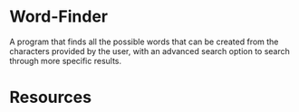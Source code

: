 # Word-Finder

A program that finds all the possible words that can be created from the characters provided by the user, with an advanced search option to search through more specific results.

###

# Resources
